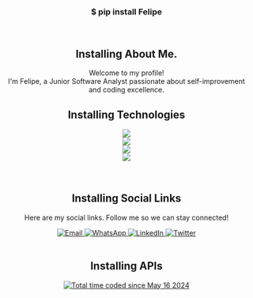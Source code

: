 <div align = "center">
<!--HEADER-->

### $ pip install Felipe
<br>

 <!-- Seções com animação sequencial -->
## Installing About Me.
<p>Welcome to my profile!<br>
I'm Felipe, a Junior Software Analyst passionate about self-improvement and coding excellence.
</p>

## Installing Technologies
<p align="center">
  <a href="https://skillicons.dev">
    <img src="https://skillicons.dev/icons?i=html,css,js,python,cs,markdown,java" /><br/>
    <img src="https://skillicons.dev/icons?i=git,bash,powershell,windows,linux,ubuntu,kali" /><br/>
    <img src="https://skillicons.dev/icons?i=postgres,mysql,grafana,elasticsearch,postman,aws,vscode" /><br/>
    <!--Redes Sociais // Redes profissionais -->
    <img src="https://skillicons.dev/icons?i=github,stackoverflow,instagram,twitter,linkedin" /><br/>
  </a><br><br>
</p>

## Installing Social Links
  <p>Here are my social links. Follow me so we can stay connected!</p>
    <a href="mailto:apolinario.f.p@gmail.com">
      <img alt="Email" src="https://img.shields.io/badge/Gmail-EA4335?style=flat&logo=gmail&logoColor=white"/>
    </a>  
    <a href="https://wa.link/3qrp50">
      <img alt="WhatsApp" src="https://img.shields.io/badge/WhatsApp-25D366?style=flat&logo=whatsapp&logoColor=white"/>
    </a>
    <a href="https://www.linkedin.com/in/felipeapolinario/">
      <img alt="LinkedIn" src="https://img.shields.io/badge/LinkedIn-0A66C2?style=flat&logo=linkedin&logoColor=white"/>
    </a>
    <a href="https://x.com/ImFelipeApolin/">
      <img alt="Twitter" src="https://img.shields.io/badge/Twitter-000000?style=flat&logo=x&logoColor=white"/>
    </a>
<!--
    <a href="https://instagram.com/ImFelipeApolin/">
      <img alt="Instagram" src="https://img.shields.io/badge/Instagram-E4405F?style=flat&logo=instagram&logoColor=white"/>
    </a>
-->
<br><br>

## Installing APIs 
<!-- WakaTime Stats -->
<a href="https://wakatime.com/@1cf36325-b8a2-4306-aa29-6db3ca86579e"><img src="https://wakatime.com/badge/user/1cf36325-b8a2-4306-aa29-6db3ca86579e.svg" alt="Total time coded since May 16 2024" /></a>
</div>